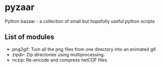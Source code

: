 # pyzaar
Python bazaar - a collection of small but hopefully useful python scripts


## List of modules
- png2gif: Turn all the png files from one directory into an animated gif.
- zipdir: Zip directories using multiprocessing.
- nczip: Re-encode and compress netCDF files.